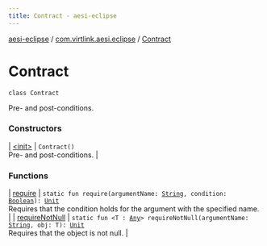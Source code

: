 ```yaml
---
title: Contract - aesi-eclipse
---
```


[aesi-eclipse](../../index.html) / [com.virtlink.aesi.eclipse](../index.html) / [Contract](.)

# Contract

`class Contract`

Pre- and post-conditions.

### Constructors

| [&lt;init&gt;](-init-.html) | `Contract()`<br>Pre- and post-conditions. |

### Functions

| [require](require.html) | `static fun require(argumentName: `[`String`](https://kotlinlang.org/api/latest/jvm/stdlib/kotlin/-string/index.html)`, condition: `[`Boolean`](https://kotlinlang.org/api/latest/jvm/stdlib/kotlin/-boolean/index.html)`): `[`Unit`](https://kotlinlang.org/api/latest/jvm/stdlib/kotlin/-unit/index.html)<br>Requires that the condition holds for the argument with the specified name. |
| [requireNotNull](require-not-null.html) | `static fun <T : `[`Any`](https://kotlinlang.org/api/latest/jvm/stdlib/kotlin/-any/index.html)`> requireNotNull(argumentName: `[`String`](https://kotlinlang.org/api/latest/jvm/stdlib/kotlin/-string/index.html)`, obj: T): `[`Unit`](https://kotlinlang.org/api/latest/jvm/stdlib/kotlin/-unit/index.html)<br>Requires that the object is not null. |

